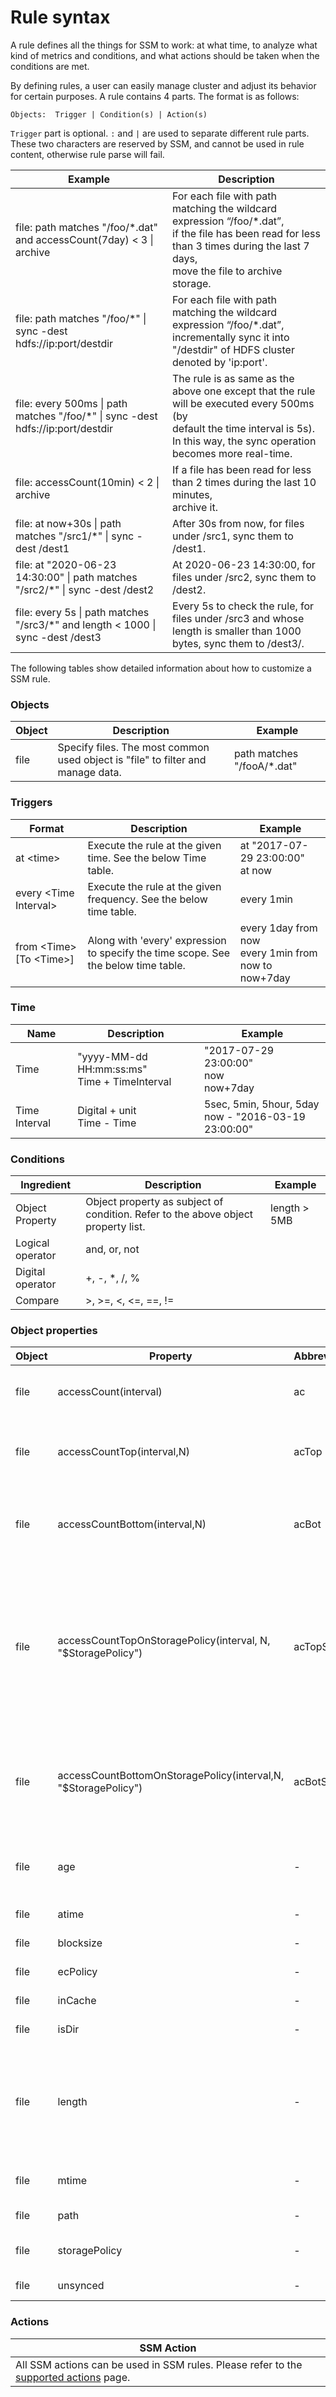 # Rule syntax

A rule defines all the things for SSM to work: at what time, to analyze what kind of metrics and conditions,
and what actions should be taken when the conditions are met.

By defining rules,
a user can easily manage cluster and adjust its behavior for certain purposes. A rule contains 4 parts.
The format is as follows:

```
Objects:  Trigger | Condition(s) | Action(s)
```

`Trigger` part is optional.  `:` and `|` are used to separate different
rule parts. These two characters are reserved by SSM, and cannot be used in rule
content, otherwise rule parse will fail.

| Example                                                                              | Description                                                                                                                                                                                               |
|--------------------------------------------------------------------------------------|-----------------------------------------------------------------------------------------------------------------------------------------------------------------------------------------------------------|
| file: path matches "/foo/\*\.dat" and accessCount\(7day\) &lt; 3 \| archive          | For each file with path matching the wildcard expression “/foo/\*\.dat”,<br>        if the file has been read for less than 3 times during the last 7 days,<br>        move the file to archive storage\. |
| file: path matches "/foo/\*" \| sync \-dest hdfs://ip:port/destdir                   | For each file with path matching the wildcard expression “/foo/\*\.dat”,<br>        incrementally sync it into "/destdir" of HDFS cluster denoted by 'ip:port'\.                                          |
| file: every 500ms \| path matches "/foo/\*" \| sync \-dest hdfs://ip:port/destdir    | The rule is as same as the above one except that the rule will be executed every 500ms \(by<br>        default the time interval is 5s\)\. In this way, the sync operation becomes more real\-time\.      |
| file: accessCount\(10min\) &lt; 2 \| archive                                         | If a file has been read for less than 2 times during the last 10 minutes,<br>        archive it\.                                                                                                         |
| file: at now\+30s \| path matches "/src1/\*" \| sync \-dest /dest1                   | After 30s from now, for files under /src1, sync them to /dest1\.                                                                                                                                          |
| file: at "2020\-06\-23 14:30:00" \| path matches "/src2/\*" \| sync \-dest /dest2    | At 2020\-06\-23 14:30:00, for files under /src2, sync them to /dest2\.                                                                                                                                    |
| file: every 5s \| path matches "/src3/\*" and length &lt; 1000 \| sync \-dest /dest3 | Every 5s to check the rule, for files under /src3 and whose length is smaller than 1000 bytes, sync them to /dest3/\.                                                                                     |

The following tables show detailed information about how to customize a SSM rule.

### Objects

| Object | Description                                                                       | Example                      |
|--------|-----------------------------------------------------------------------------------|------------------------------|
| file   | Specify files\. The most common used object is "file" to filter and manage data\. | path matches "/fooA/\*\.dat" |

### Triggers

| Format                               | Description                                                                          | Example                                                  |
|--------------------------------------|--------------------------------------------------------------------------------------|----------------------------------------------------------|
| at &lt;time&gt;                      | Execute the rule at the given time\. See the below Time table\.                      | at "2017\-07\-29 23:00:00"<br/>at now                    |
| every &lt;Time Interval&gt;          | Execute the rule at the given frequency\. See the below time table\.                 | every 1min                                               |
| from &lt;Time&gt;\[To &lt;Time&gt;\] | Along with 'every' expression to specify the time scope\. See the below time table\. | every 1day from now<br/>every 1min from now to now\+7day |

### Time

| Name          | Description                                         | Example                                                    |
|---------------|-----------------------------------------------------|------------------------------------------------------------|
| Time          | "yyyy\-MM\-dd HH:mm:ss:ms"<br/>Time \+ TimeInterval | "2017\-07\-29 23:00:00"<br/>now<br/>now\+7day              |
| Time Interval | Digital \+ unit <br/>Time \- Time                   | 5sec, 5min, 5hour, 5day<br/>now \- "2016\-03\-19 23:00:00" |

### Conditions

| Ingredient       | Description                                                                         | Example         |
|------------------|-------------------------------------------------------------------------------------|-----------------|
| Object Property  | Object property as subject of condition\. Refer to the above object property list\. | length &gt; 5MB |
| Logical operator | and, or, not                                                                        |                 |
| Digital operator | \+, \-, \*, /, %                                                                    |                 |
| Compare          | &gt;, &gt;=, &lt;, &lt;=, ==, \!=                                                   |                 |

### Object properties

| Object | Property                                                       | Abbreviation | Description                                                                                                                                               |
|--------|----------------------------------------------------------------|--------------|-----------------------------------------------------------------------------------------------------------------------------------------------------------|
| file   | accessCount(interval)                                          | ac           | The access counts during the last time interval.                                                                                                          |
| file   | accessCountTop(interval,N)                                     | acTop        | The topmost N for access counts during the last time interval.                                                                                            |
| file   | accessCountBottom(interval,N)                                  | acBot        | The bottommost N for access counts during the last time interval.                                                                                         |
| file   | accessCountTopOnStoragePolicy(interval, N, "$StoragePolicy")   | acTopSp      | The topmost N for access counts with regard to a storage policy. The supported HDFS storage policies are COLD, WARM, HOT, ONE_SSD, ALL_SSD, LAZY_PERSIST. |
| file   | accessCountBottomOnStoragePolicy(interval,N, "$StoragePolicy") | acBotSp      | The bottommost N for access counts with regard to a storage policy during the last time interval.                                                         |
| file   | age                                                            | -            | The time span from last modification moment to now.                                                                                                       |
| file   | atime                                                          | -            | The last access time.                                                                                                                                     |
| file   | blocksize                                                      | -            | The block size of the file.                                                                                                                               |
| file   | ecPolicy                                                       | -            | The EC policy of the file.                                                                                                                                |
| file   | inCache                                                        | -            | The file is in cache storage.                                                                                                                             |
| file   | isDir                                                          | -            | The file is a directory.                                                                                                                                  |
| file   | length                                                         | -            | Length of the file. Bytes (KB, MB, GB, etc). Currently, only pure digital is supported, which indicates the number of bytes.                              |
| file   | mtime                                                          | -            | The last modification time of the file.                                                                                                                   |
| file   | path                                                           | -            | The file path in HDFS.                                                                                                                                    |
| file   | storagePolicy                                                  | -            | The storage policy of the file.                                                                                                                           |
| file   | unsynced                                                       | -            | The file is not synced.                                                                                                                                   |

### Actions

| SSM Action                                                                                                      |
|-----------------------------------------------------------------------------------------------------------------|
| All SSM actions can be used in SSM rules. Please refer to the [supported actions](./supported-actions.md) page. |
